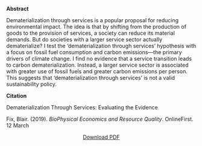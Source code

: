
<b>Abstract</b>

Dematerialization through services is a popular proposal for reducing environmental impact. The idea is that by shifting from the production of goods to the provision of services, a society can reduce its material demands. But do societies with a larger service sector actually dematerialize? I test the ‘dematerialization through services’ hypothesis with a focus on fossil fuel consumption and carbon emissions—the primary drivers of climate change. I find no evidence that a service transition leads to carbon dematerialization. Instead, a larger service sector is associated with greater use of fossil fuels and greater carbon emissions per person. This suggests that ‘dematerialization through services’ is not a valid sustainability policy.


<b>Citation</b>

Dematerialization Through Services: Evaluating the Evidence

Fix, Blair. (2019). <i>BioPhysical Economics and Resource Quality</i>. OnlineFirst. 12 March

<div style="text-align:center">
<a href="https://bnarchives.yorku.ca/589/2/20190000_fix_dematerialization_through_services_preprint.pdf">Download PDF</a>
</div>





